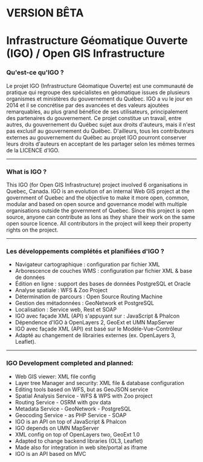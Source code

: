# VERSION BÊTA

# Infrastructure Géomatique Ouverte (IGO) / Open GIS Infrastructure
### Qu'est-ce qu'IGO ?
Le projet IGO (Infrastructure Géomatique Ouverte) est une communauté de pratique qui regroupe des spécialistes en géomatique issues de plusieurs organismes et ministères du gouvernement du Québec. IGO a vu le jour en 2014 et il se concrétise par des avancées et des valeurs ajoutées remarquables, au plus grand bénéfice de ses utilisateurs, principalement des partenaires du gouvernement. 
Ce projet constitue un travail, entre autres, du gouvernement du Québec sujet aux droits d'auteurs, mais il n'est pas exclusif au gouvernement du Québec. 
D'ailleurs, tous les contributeurs externes au gouvernement du Québec au projet IGO pourront conserver leurs droits d'auteurs en acceptant de les partager selon les mêmes termes de la LICENCE d'IGO. 
***
### What is IGO ?
This IGO (for Open GIS Infrastructure) project involved 6 organisations in Quebec, Canada.
IGO is an evolution of an internal Web GIS project at the government of Quebec and the objective to make it more open, common, modular and based on open source and governance model with multiple organisations outside the government of Quebec.
Since this project is open source, anyone can contribute as lons as they share their work on the same open source licence. 
All contributors in the project will keep their property rights on the project.
***
### Les développements complétés et planifiées d'IGO ?
* Navigateur cartographique : configuration par fichier XML
* Arborescence de couches WMS : configuration par fichier XML & base de données
* Édition en ligne : support des bases de données PostgreSQL et Oracle
* Analyse spatiale : WFS & Zoo Project
* Détermination de parcours : Open Source Routing Machine
* Gestion des métadonnées : GeoNetwork et PostgreSQL
* Localisation : Service web, Rest et SOAP
* IGO avec façade XML (API) s'appuyant sur : JavaScript & Phalcon
* Dépendence d'IGO à OpenLayers 2, GeoExt et UMN MapServer
* IGO avec façade XML (API) est basé sur le Modèle-Vue-Contrôleur
* Adapté au changement de librairies externes (ex. OpenLayers 3, Leaflet).

***
### IGO Development completed and planned:
* Web GIS viewer: XML file config
* Layer tree Manager and security: XML file & database configuration
* Editing tools based on WFS, but as GeoJSON service
* Spatial Analysis Service - WFS & WPS with Zoo project
* Routing Service - OSRM with gov data
* Metadata Service - GeoNetwork - PostgreSQL
* Geocoding Service - as PHP Service - SOAP
* IGO is an API on top of JavaScript & Phalcon
* IGO depends on UMN MapServer
* XML config on top of OpenLayers two, GeoExt 1.0
* Adapted to change backend libraries (OL3, Leaflet)
* Made also for integration in web site/portal as iframe
* IGO is an API based on MVC
